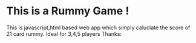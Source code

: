 # This is a Rummy Game !

This is javascript,html based web app which simply caluclate the score of 21 card rummy.
Ideal for 3,4,5 players
Thanks:
